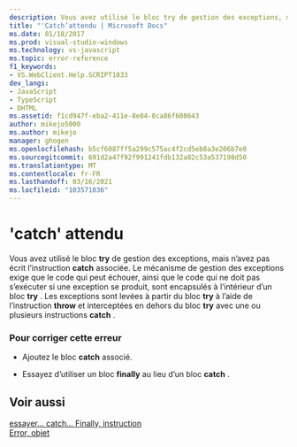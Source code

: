 ```yaml
---
description: Vous avez utilisé le bloc try de gestion des exceptions, mais n’avez pas écrit l’instruction catch associée.
title: "'Catch’attendu | Microsoft Docs"
ms.date: 01/18/2017
ms.prod: visual-studio-windows
ms.technology: vs-javascript
ms.topic: error-reference
f1_keywords:
- VS.WebClient.Help.SCRIPT1033
dev_langs:
- JavaScript
- TypeScript
- DHTML
ms.assetid: f1cd947f-eba2-411e-8e84-8ca86f608643
author: mikejo5000
ms.author: mikejo
manager: ghogen
ms.openlocfilehash: b5cf6087ff5a299c575ac4f2cd5eb8a3e206b7e0
ms.sourcegitcommit: 691d2a47f92f991241fdb132a82c53a537198d50
ms.translationtype: MT
ms.contentlocale: fr-FR
ms.lasthandoff: 03/16/2021
ms.locfileid: "103571036"
---
```

# <a name="expected-catch"></a>'catch' attendu
Vous avez utilisé le bloc **try** de gestion des exceptions, mais n’avez pas écrit l’instruction **catch** associée. Le mécanisme de gestion des exceptions exige que le code qui peut échouer, ainsi que le code qui ne doit pas s’exécuter si une exception se produit, sont encapsulés à l’intérieur d’un bloc **try** . Les exceptions sont levées à partir du bloc **try** à l’aide de l’instruction **throw** et interceptées en dehors du bloc **try** avec une ou plusieurs instructions **catch** .  
  
### <a name="to-correct-this-error"></a>Pour corriger cette erreur  
  
- Ajoutez le bloc **catch** associé.  
  
- Essayez d’utiliser un bloc **finally** au lieu d’un bloc **catch** .  
  
## <a name="see-also"></a>Voir aussi  
 [essayer... catch... Finally, instruction](https://developer.mozilla.org/docs/Web/JavaScript/Reference/Statements/try...catch)   
 [Error, objet](https://developer.mozilla.org/docs/Web/JavaScript/Reference/Global_Objects/Error)
